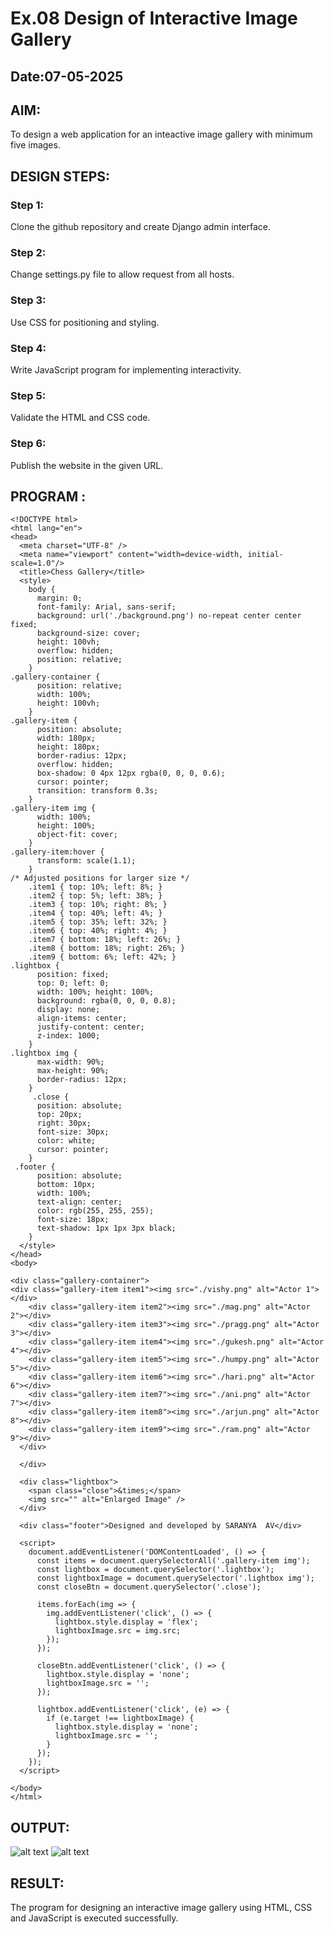 # Ex.08 Design of Interactive Image Gallery
## Date:07-05-2025

## AIM:
To design a web application for an inteactive image gallery with minimum five images.

## DESIGN STEPS:

### Step 1:
Clone the github repository and create Django admin interface.

### Step 2:
Change settings.py file to allow request from all hosts.

### Step 3:
Use CSS for positioning and styling.

### Step 4:
Write JavaScript program for implementing interactivity.

### Step 5:
Validate the HTML and CSS code.

### Step 6:
Publish the website in the given URL.

## PROGRAM :
```
<!DOCTYPE html>
<html lang="en">
<head>
  <meta charset="UTF-8" />
  <meta name="viewport" content="width=device-width, initial-scale=1.0"/>
  <title>Chess Gallery</title>
  <style>
    body {
      margin: 0;
      font-family: Arial, sans-serif;
      background: url('./background.png') no-repeat center center fixed;
      background-size: cover;
      height: 100vh;
      overflow: hidden;
      position: relative;
    }
.gallery-container {
      position: relative;
      width: 100%;
      height: 100vh;
    }
.gallery-item {
      position: absolute;
      width: 180px;
      height: 180px;
      border-radius: 12px;
      overflow: hidden;
      box-shadow: 0 4px 12px rgba(0, 0, 0, 0.6);
      cursor: pointer;
      transition: transform 0.3s;
    }
.gallery-item img {
      width: 100%;
      height: 100%;
      object-fit: cover;
    }
.gallery-item:hover {
      transform: scale(1.1);
    }
/* Adjusted positions for larger size */
    .item1 { top: 10%; left: 8%; }
    .item2 { top: 5%; left: 38%; }
    .item3 { top: 10%; right: 8%; }
    .item4 { top: 40%; left: 4%; }
    .item5 { top: 35%; left: 32%; }
    .item6 { top: 40%; right: 4%; }
    .item7 { bottom: 18%; left: 26%; }
    .item8 { bottom: 18%; right: 26%; }
    .item9 { bottom: 6%; left: 42%; }
.lightbox {
      position: fixed;
      top: 0; left: 0;
      width: 100%; height: 100%;
      background: rgba(0, 0, 0, 0.8);
      display: none;
      align-items: center;
      justify-content: center;
      z-index: 1000;
    }
.lightbox img {
      max-width: 90%;
      max-height: 90%;
      border-radius: 12px;
    }
     .close {
      position: absolute;
      top: 20px;
      right: 30px;
      font-size: 30px;
      color: white;
      cursor: pointer;
    }
 .footer {
      position: absolute;
      bottom: 10px;
      width: 100%;
      text-align: center;
      color: rgb(255, 255, 255);
      font-size: 18px;
      text-shadow: 1px 1px 3px black;
    }
  </style>
</head>
<body>

<div class="gallery-container">
<div class="gallery-item item1"><img src="./vishy.png" alt="Actor 1"></div>
    <div class="gallery-item item2"><img src="./mag.png" alt="Actor 2"></div>
    <div class="gallery-item item3"><img src="./pragg.png" alt="Actor 3"></div>
    <div class="gallery-item item4"><img src="./gukesh.png" alt="Actor 4"></div>
    <div class="gallery-item item5"><img src="./humpy.png" alt="Actor 5"></div>
    <div class="gallery-item item6"><img src="./hari.png" alt="Actor 6"></div>
    <div class="gallery-item item7"><img src="./ani.png" alt="Actor 7"></div>
    <div class="gallery-item item8"><img src="./arjun.png" alt="Actor 8"></div>
    <div class="gallery-item item9"><img src="./ram.png" alt="Actor 9"></div>
  </div>

  </div>

  <div class="lightbox">
    <span class="close">&times;</span>
    <img src="" alt="Enlarged Image" />
  </div>

  <div class="footer">Designed and developed by SARANYA  AV</div>

  <script>
    document.addEventListener('DOMContentLoaded', () => {
      const items = document.querySelectorAll('.gallery-item img');
      const lightbox = document.querySelector('.lightbox');
      const lightboxImage = document.querySelector('.lightbox img');
      const closeBtn = document.querySelector('.close');

      items.forEach(img => {
        img.addEventListener('click', () => {
          lightbox.style.display = 'flex';
          lightboxImage.src = img.src;
        });
      });

      closeBtn.addEventListener('click', () => {
        lightbox.style.display = 'none';
        lightboxImage.src = '';
      });

      lightbox.addEventListener('click', (e) => {
        if (e.target !== lightboxImage) {
          lightbox.style.display = 'none';
          lightboxImage.src = '';
        }
      });
    });
  </script>

</body>
</html>
```


## OUTPUT:

![alt text](image.png)
![alt text](image-1.png)

## RESULT:
The program for designing an interactive image gallery using HTML, CSS and JavaScript is executed successfully.
